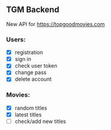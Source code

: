 ## TGM Backend

New API for https://topgoodmovies.com

### Users:
- [x] registration
- [x] sign in
- [x] check user token
- [x] change pass
- [x] delete account

### Movies:
- [x] random titles
- [x] latest titles
- [ ] check/add new titles